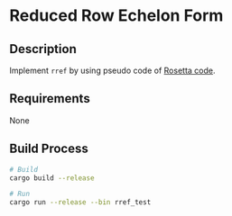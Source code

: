 # Reduced Row Echelon Form

## Description

Implement `rref` by using pseudo code of [Rosetta code](https://rosettacode.org/wiki/Reduced_row_echelon_form).

## Requirements

None

## Build Process

```sh
# Build
cargo build --release

# Run
cargo run --release --bin rref_test
```
